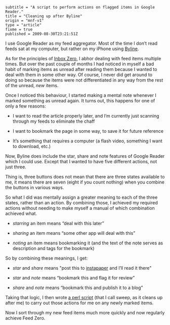 ```
subtitle = "A script to perform actions on flagged items in Google Reader."
title = "Cleaning up after Byline"
origin = "mnf-v1"
type = "article"
fixme = true
published = 2009-08-30T23:21:51Z
```

I use Google Reader as my feed aggregator. Most of the time I don’t read feeds sat at my computer, but rather on my iPhone using [Byline](http://www.phantomfish.com/byline.html).


As for the principles of [Inbox Zero](http://inboxzero.com/articles/), I abhor dealing with feed items multiple times. But over the past couple of months I had noticed in myself a bad habit of marking items as unread after reading them because I wanted to deal with them in some other way. Of course, I never did get around to doing so because the items were not differentiated in any way from the rest of the unread, *new* items.


Once I noticed this behaviour, I started making a mental note whenever I marked something as unread again. It turns out, this happens for one of only a few reasons:


* I want to read the article properly later, and I’m currently just scanning through my feeds to eliminate the chaff


* I want to bookmark the page in some way, to save it for future reference


* It’s something that requires a computer (a flash video, something I want to download, etc.)




Now, Byline does include the star, share and note features of Google Reader which I could use. Except that I wanted to have five different actions, not just three.


Thing is, three buttons does not mean that there are three states available to me, it means there are seven (eight if you count nothing) when you combine the buttons in various ways.


So what I did was mentally assign a greater meaning to each of the three states, rather than an action. By combining those, I achieved my required actions without needing to make myself a manual of which combination achieved what.


* *starring* an item means “deal with this later”


* *sharing* an item means “some other app will deal with this”


* *noting* an item means bookmarking it (and the text of the note serves as description and tags for the bookmark)




So by combining these meanings, I get:


* *star* and *share* means "post this to [instapaper](http://www.instapaper.com/) and I’ll read it there"


* *star* and *note* means “bookmark this and flag it for review”


* *share* and *note* means “bookmark this and publish it to a blog”




Taking that logic, I then wrote [a perl script](http://github.com/norm/homedir/blob/master/bin/sweep) (that I call sweep, as it cleans up after me) to carry out those actions for me on any newly marked items.


Now I sort through my new feed items much more quickly and now regularly achieve Feed Zero.


